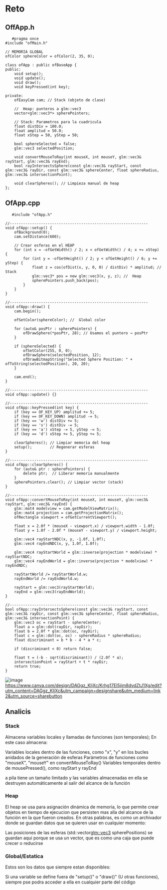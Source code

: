 # Reto
## OffApp.h
    
       #pragma once
    #include "ofMain.h"
    
    // MEMORIA GLOBAL 
    ofColor sphereColor = ofColor(2, 35, 0);
    
    class ofApp : public ofBaseApp {
    public:
        void setup();
        void update();
        void draw();
        void keyPressed(int key);
    
    private:
        ofEasyCam cam; // Stack (objeto de clase)
    
        //  Heap: punteros a glm::vec3
        vector<glm::vec3*> spherePointers;
    
        // Stack: Parametros para la cuadricula
        float distDiv = 100.0;
        float amplitud = 50.0;
        float xStep = 50, yStep = 50;
    
        bool sphereSelected = false;
        glm::vec3 selectedPosition;
    
        void convertMouseToRay(int mouseX, int mouseY, glm::vec3& rayStart, glm::vec3& rayEnd);
        bool rayIntersectsSphere(const glm::vec3& rayStart, const glm::vec3& rayDir, const glm::vec3& sphereCenter, float sphereRadius, glm::vec3& intersectionPoint);
    
        void clearSpheres(); // Limpieza manual de heap
    };


## OfApp.cpp

       #include "ofApp.h"
    
    //--------------------------------------------------------------
    void ofApp::setup() {
        ofBackground(0);
        cam.setDistance(600);
    
        // Crear esferas en el HEAP 
        for (int x = -ofGetWidth() / 2; x < ofGetWidth() / 4; x += xStep) {
            for (int y = -ofGetHeight() / 2; y < ofGetHeight() / 6; y += yStep) {
                float z = cos(ofDist(x, y, 0, 0) / distDiv) * amplitud; // Stack
                glm::vec3* pos = new glm::vec3(x, y, z); //  Heap
                spherePointers.push_back(pos);
            }
        }
    }
    
    //--------------------------------------------------------------
    void ofApp::draw() {
        cam.begin();
    
        ofSetColor(sphereColor); //  Global color
    
        for (auto& posPtr : spherePointers) {
            ofDrawSphere(*posPtr, 28); // Usamos el puntero → posPtr
        }
    
        if (sphereSelected) {
            ofSetColor(255, 0, 0);
            ofDrawSphere(selectedPosition, 12);
            ofDrawBitmapString("Selected Sphere Position: " + ofToString(selectedPosition), 20, 20);
        }
    
        cam.end();
    }
    
    //--------------------------------------------------------------
    void ofApp::update() {}
    
    //--------------------------------------------------------------
    void ofApp::keyPressed(int key) {
        if (key == OF_KEY_UP) amplitud += 5;
        if (key == OF_KEY_DOWN) amplitud -= 5;
        if (key == 'w') distDiv += 5;
        if (key == 's') distDiv -= 5;
        if (key == 'a') xStep -= 5, yStep -= 5;
        if (key == 'd') xStep += 5, yStep += 5;
    
        clearSpheres(); // Limpiar memoria del heap
        setup();        // Regenerar esferas
    }
    
    //--------------------------------------------------------------
    void ofApp::clearSpheres() {
        for (auto& ptr : spherePointers) {
            delete ptr;  // Liberar memoria manualmente
        }
        spherePointers.clear(); // Limpiar vector (stack)
    }
    
    //--------------------------------------------------------------
    void ofApp::convertMouseToRay(int mouseX, int mouseY, glm::vec3& rayStart, glm::vec3& rayEnd) {
        glm::mat4 modelview = cam.getModelViewMatrix();
        glm::mat4 projection = cam.getProjectionMatrix();
        ofRectangle viewport = ofGetCurrentViewport();
    
        float x = 2.0f * (mouseX - viewport.x) / viewport.width - 1.0f;
        float y = 1.0f - 2.0f * (mouseY - viewport.y) / viewport.height;
    
        glm::vec4 rayStartNDC(x, y, -1.0f, 1.0f);
        glm::vec4 rayEndNDC(x, y, 1.0f, 1.0f);
    
        glm::vec4 rayStartWorld = glm::inverse(projection * modelview) * rayStartNDC;
        glm::vec4 rayEndWorld = glm::inverse(projection * modelview) * rayEndNDC;
    
        rayStartWorld /= rayStartWorld.w;
        rayEndWorld /= rayEndWorld.w;
    
        rayStart = glm::vec3(rayStartWorld);
        rayEnd = glm::vec3(rayEndWorld);
    }
    
    //--------------------------------------------------------------
    bool ofApp::rayIntersectsSphere(const glm::vec3& rayStart, const glm::vec3& rayDir, const glm::vec3& sphereCenter, float sphereRadius, glm::vec3& intersectionPoint) {
        glm::vec3 oc = rayStart - sphereCenter;
        float a = glm::dot(rayDir, rayDir);
        float b = 2.0f * glm::dot(oc, rayDir);
        float c = glm::dot(oc, oc) - sphereRadius * sphereRadius;
        float discriminant = b * b - 4 * a * c;
    
        if (discriminant < 0) return false;
    
        float t = (-b - sqrt(discriminant)) / (2.0f * a);
        intersectionPoint = rayStart + t * rayDir;
        return true;
    }


    
![image](https://github.com/user-attachments/assets/563e1961-3c06-4648-95e4-4eb1a4fc8685)
https://www.canva.com/design/DAGgz_KljXc/Krhg17El5jim8dvdZtJ1Xg/edit?utm_content=DAGgz_KljXc&utm_campaign=designshare&utm_medium=link2&utm_source=sharebutton 

## Analicis
### Stack
Almacena variables locales y llamadas de funciones (son temporales); En este caso almacena:

Variables locales dentro de las funciones, como "x", "y" en los bucles anidados de la generación de esferas
Parámetros de funciones como "mouseX", "mouseY" en convertMouseToRay()
Variables temporales dentro de mousePressed(), como rayStart y rayEnd

a pila tiene un tamaño limitado y las variables almacenadas en ella se destruyen automáticamente al salir del alcance de la función

### Heap
El heap se usa para asignación dinámica de memoria, lo que permite crear objetos en tiempo de ejecucion que persisten mas alla del alcance de la función en la que fueron creados. En otras palabras, es como un archivador donde se guardan datos que se quieren usar en cualquier momento:

Las posiciones de las esferas (std::vector<glm::vec3> spherePositions) se guardan aqui porque se usa un vector, que es como una caja que puede crecer o reducirse

### Global/Estatica
Estos son los  datos que siempre estan disponibles:

Si una variable se define fuera de "setup()" o "draw()" (U otras funciones), siempre pse podra acceder a ella en cualquier parte del código
